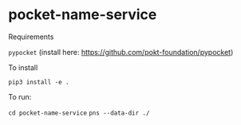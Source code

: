 # pocket-name-service

Requirements

`pypocket` (install here: https://github.com/pokt-foundation/pypocket)

To install

`pip3 install -e .`


To run:

`cd pocket-name-service`
`pns --data-dir ./`
